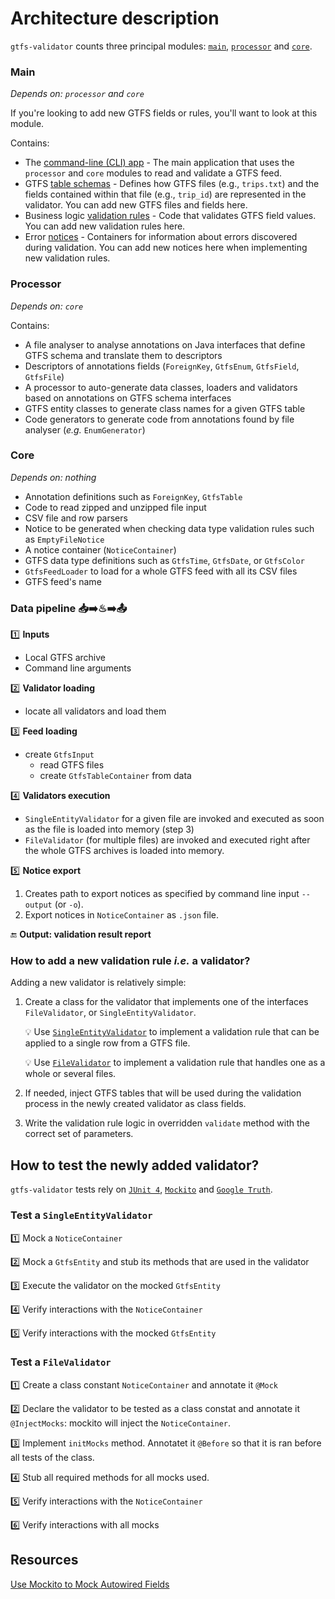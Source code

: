 # Architecture description
`gtfs-validator` counts three principal modules: [`main`](/), [`processor`](/) and [`core`](/).

### Main
_Depends on: `processor` and `core`_

If you're looking to add new GTFS fields or rules, you'll want to look at this module.

Contains:
- The [command-line (CLI) app](/main/src/main/java/org/mobilitydata/gtfsvalidator/cli) - The main application that uses the `processor` and `core` modules to read and validate a GTFS feed.
- GTFS [table schemas](/main/src/main/java/org/mobilitydata/gtfsvalidator/table) - Defines how GTFS files (e.g., `trips.txt`) and the fields contained within that file (e.g., `trip_id`) are represented in the validator. You can add new GTFS files and fields here. 
- Business logic [validation rules](/main/src/main/java/org/mobilitydata/gtfsvalidator/validator) - Code that validates GTFS field values. You can add new validation rules here.
- Error [notices](/main/src/main/java/org/mobilitydata/gtfsvalidator/notice) - Containers for information about errors discovered during validation. You can add new notices here when implementing new validation rules.
  
### Processor
_Depends on: `core`_

Contains:
- A file analyser to analyse annotations on Java interfaces that define GTFS schema and translate them to descriptors
- Descriptors of annotations fields (`ForeignKey`, `GtfsEnum`, `GtfsField`, `GtfsFile`)
- A processor to auto-generate data classes, loaders and validators based on annotations on GTFS schema interfaces
- GTFS entity classes to generate class names for a given GTFS table
- Code generators to generate code from annotations found by file analyser (_e.g._ `EnumGenerator`)

### Core
_Depends on: nothing_

- Annotation definitions such as `ForeignKey`, `GtfsTable`
- Code to read zipped and unzipped file input
- CSV file and row parsers 
- Notice to be generated when checking data type validation rules such as `EmptyFileNotice` 
- A notice container (`NoticeContainer`)
- GTFS data type definitions such as `GtfsTime`, `GtfsDate`, or `GtfsColor`
- `GtfsFeedLoader` to load for a whole GTFS feed with all its CSV files
- GTFS feed's name

### Data pipeline 📥➡️♨➡️📤

1️⃣ **Inputs**
- Local GTFS archive
- Command line arguments 

2️⃣  **Validator loading**
- locate all validators and load them

3️⃣  **Feed loading**
- create `GtfsInput`
  - read GTFS files
  - create `GtfsTableContainer` from data

4️⃣ **Validators execution**
- `SingleEntityValidator` for a given file are invoked and executed as soon as the file is loaded into memory (step 3)
- `FileValidator` (for multiple files) are invoked and executed right after the whole GTFS archives is loaded into memory.
 
5️⃣ **Notice export**
1. Creates path to export notices as specified by command line input `--output` (or `-o`).
1. Export notices in `NoticeContainer` as `.json` file. 

🔚 **Output: validation result report** 

### How to add a new validation rule _i.e._ a validator?

Adding a new validator is relatively simple:
1. Create a class for the validator that implements one of the interfaces `FileValidator`, or `SingleEntityValidator`.

   💡 Use [`SingleEntityValidator`](/org/mobilitydata/gtfsvalidator/validator/SingleEntityValidator.java) to implement a validation rule that can be applied to a single row from a GTFS file.
   
   💡 Use [`FileValidator`](/org/mobilitydata/gtfsvalidator/validator/FileValidator.java) to implement a validation rule that handles one as a whole or several files.
    
1. If needed, inject GTFS tables that will be used during the validation process in the newly created validator as class fields.  
1. Write the validation rule logic in overridden `validate` method with the correct set of parameters.

## How to test the newly added validator?
`gtfs-validator` tests rely on [`JUnit 4`](https://junit.org/junit4/), [`Mockito`](https://site.mockito.org/) and [`Google Truth`](https://github.com/google/truth).

### Test a `SingleEntityValidator` 
1️⃣ Mock a `NoticeContainer`

2️⃣ Mock a `GtfsEntity` and stub its methods that are used in the validator

3️⃣ Execute the validator on the mocked `GtfsEntity`

4️⃣ Verify interactions with the `NoticeContainer`

5️⃣ Verify interactions with the mocked `GtfsEntity` 

### Test a `FileValidator`
1️⃣ Create a class constant `NoticeContainer` and annotate it `@Mock`

2️⃣ Declare the validator to be tested as a class constat and annotate it `@InjectMocks`: mockito will inject the `NoticeContainer`.

3️⃣ Implement `initMocks`  method. Annotatet it `@Before` so that it is ran before all tests of the class.

4️⃣ Stub all required methods for all mocks used.

5️⃣ Verify interactions with the `NoticeContainer`

6️⃣ Verify interactions with all mocks

## Resources

[Use Mockito to Mock Autowired Fields](https://dzone.com/articles/use-mockito-mock-autowired)
